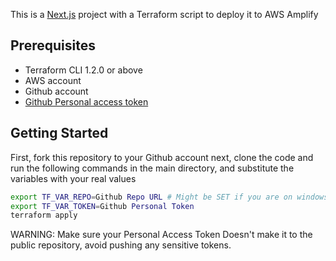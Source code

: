 This is a [Next.js](https://nextjs.org/) project with a Terraform script to deploy it to AWS Amplify

## Prerequisites

 - Terraform CLI 1.2.0 or above
 - AWS account
 - Github account
 - [Github Personal access token](https://docs.github.com/en/authentication/keeping-your-account-and-data-secure/managing-your-personal-access-tokens#creating-a-personal-access-token-classic)

## Getting Started

First, fork this repository to your Github account
next, clone the code and run the following commands in the main directory, and substitute the variables with your real values
```bash
export TF_VAR_REPO=Github Repo URL # Might be SET if you are on windows
export TF_VAR_TOKEN=Github Personal Token
terraform apply
```
WARNING: Make sure your Personal Access Token Doesn't make it to the public repository, avoid pushing any sensitive tokens.

